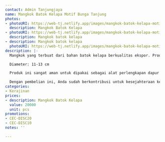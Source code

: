 ```yaml
---
contact: Admin Tanjungjaya
name: Mangkok Batok Kelapa Motif Bunga Tanjung
photos:
- photoURI: https://web-tj.netlify.app/images/mangkok-batok-kelapa-motif-bunga-tanjung-1.jpg
  description: Mangkok Batok Kelapa
- photoURI: https://web-tj.netlify.app/images/mangkok-batok-kelapa-motif-bunga-tanjung-3.png
  description: Mangkok batok kelapa
- description: Mangkok batok kelapa
  photoURI: https://web-tj.netlify.app/images/mangkok-batok-kelapa-motif-bunga-tanjung-2.png
description: |-
  Mangkok yang terbuat dari bahan batok kelapa berkualitas ekspor. Produk ini dibuat oleh para pengrajin terampil di destinasi wisata Tanjung Lesung.

  Diameter: 11-13 cm

  Produk ini sangat aman untuk dipakai sebagai alat perlengkapan dapur karena tidak dilapisi dengan bahan kimia yang berbahaya. Kami menggunakan bahan pelapis permukaan kayu 100% natural biopolish food grade sehingga Anda dapat menggunakannya sebagai alat perlengkapan dapur yang aman.

  Dengan pembelian ini, Anda sudah berkontribusi untuk kesejahteraan kelompok masyarakat di desa kami.
categories:
- Kerajinan
prices:
- description: Mangkok Batok Kelapa
  value: 20000
  unit: pcs
promotions:
- CEC-DISC20
- CEC-DISC10
notes: ''

---
```

